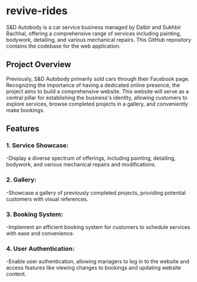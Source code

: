 # revive-rides

S&D Autobody is a car service business managed by Dalbir and Sukhbir Bachhal, offering a comprehensive range of services including painting, bodywork, detailing, and various mechanical repairs. This GitHub repository contains the codebase for the web application.

## Project Overview
Previously, S&D Autobody primarily sold cars through their Facebook page. Recognizing the importance of having a dedicated online presence, the project aims to build a comprehensive website. This website will serve as a central pillar for establishing the business's identity, allowing customers to explore services, browse completed projects in a gallery, and conveniently make bookings.

## Features

### 1. Service Showcase:

  -Display a diverse spectrum of offerings, including painting, detailing, bodywork, and various mechanical repairs and modifications.

### 2. Gallery:

  -Showcase a gallery of previously completed projects, providing potential customers with visual references.

### 3. Booking System:

  -Implement an efficient booking system for customers to schedule services with ease and convenience.

### 4. User Authentication:

  -Enable user authentication, allowing managers to log in to the website and access features like viewing changes to bookings and updating website content.
